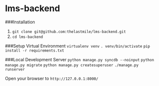 # lms-backend


###Installation
1. ```git clone git@github.com:thelastmile/lms-backend.git```
2. ```cd lms-backend```

###Setup Virtual Environment
```virtualenv venv```
```. venv/bin/activate```
```pip install -r requirements.txt```

###Local Development Server
```python manage.py syncdb --noinput```
```python manage.py migrate```
```python manage.py createsuperuser```
```./manage.py runserver```

Open your browser to ```http://127.0.0.1:8000/```

